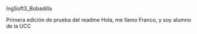 IngSoft3_Bobadilla

Primera edición de prueba del readme
Hola, me llamo Franco, y soy alumno de la UCC
